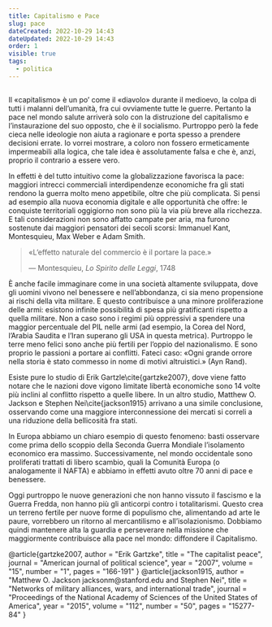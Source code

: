 ```yaml
---
title: Capitalismo e Pace
slug: pace
dateCreated: 2022-10-29 14:43
dateUpdated: 2022-10-29 14:43
order: 1
visible: true
tags:
  - politica
---
```


##

<span class="newthought">Il «capitalismo»</span> è un po’ come il «diavolo» durante il medioevo, la colpa di tutti i malanni dell’umanità, fra cui ovviamente tutte le guerre. Pertanto la pace nel mondo salute arriverà solo con la distruzione del capitalismo e l’instaurazione del suo opposto, che è il socialismo.
Purtroppo però la fede cieca nelle ideologie non aiuta a ragionare e porta spesso a prendere decisioni errate. Io vorrei mostrare, a coloro non fossero ermeticamente impermeabili alla logica, che tale idea è assolutamente falsa e che è, anzi, proprio il contrario a essere vero.

In effetti è del tutto intuitivo come la globalizzazione favorisca la pace: maggiori intrecci commerciali interdipendenze economiche fra gli stati rendono la guerra molto meno appetibile, oltre che più complicata. Si pensi ad esempio alla nuova economia digitale e alle opportunità che offre: le conquiste territoriali oggigiorno non sono più la via più breve alla ricchezza.
E tali considerazioni non sono affatto campate per aria, ma furono sostenute dai maggiori pensatori dei secoli scorsi: Immanuel Kant, Montesquieu, Max Weber e Adam Smith.

<div class='epigraph'>

> «L’effetto naturale del commercio è il portare la pace.» <footer> — Montesquieu, _Lo Spirito delle Leggi_, 1748</footer>

</div>

È anche facile immaginare come in una società altamente sviluppata, dove gli uomini vivono nel benessere e nell’abbondanza, ci sia meno propensione ai rischi della vita militare. E questo contribuisce a una minore proliferazione delle armi: esistono infinite possibilità di spesa più gratificanti rispetto a quella militare. Non a caso sono i regimi più oppressivi a spendere una maggior percentuale del PIL nelle armi (ad esempio, la Corea del Nord, l’Arabia Saudita e l’Iran superano gli USA in questa metrica). Purtroppo le terre meno felici sono anche più fertili per l’oppio del nazionalismo. E sono proprio le passioni a portare ai conflitti. Fateci caso: «Ogni grande orrore nella storia è stato commesso in nome di motivi altruistici.» (Ayn Rand).

Esiste pure lo studio di Erik Gartzle\cite{gartzke2007}, dove viene fatto notare che le nazioni dove vigono limitate libertà economiche sono 14 volte più inclini al conflitto rispetto a quelle libere.
In un altro studio, Matthew O. Jackson e Stephen Nei\cite{jackson1915} arrivano a una simile conclusione, osservando come una maggiore interconnessione dei mercati si correli a una riduzione della bellicosità fra stati.

In Europa abbiamo un chiaro esempio di questo fenomeno: basti osservare come prima dello scoppio della Seconda Guerra Mondiale l’isolamento economico era massimo. Successivamente, nel mondo occidentale sono proliferati trattati di libero scambio, quali la Comunità Europa (o analogamente il NAFTA) e abbiamo in effetti avuto oltre 70 anni di pace e benessere.

Oggi purtroppo le nuove generazioni che non hanno vissuto il fascismo e la Guerra Fredda, non hanno più gli anticorpi contro i totalitarismi. Questo crea un terreno fertile per nuove forme di populismo che, alimentando ad arte le paure, vorrebbero un ritorno al mercantilismo e all’isolazionismo.
Dobbiamo quindi mantenere alta la guardia e perseverare nella missione che maggiormente contribuisce alla pace nel mondo: diffondere il Capitalismo.

<bibliography>
@article{gartzke2007,
  author  = "Erik Gartzke",
  title   = "The capitalist peace",
  journal = "American journal of political science",
  year    = "2007",
  volume  = "15",
  number  = "1",
  pages   = "166-191"
}
@article{jackson1915,
  author  = "Matthew O. Jackson jacksonm@stanford.edu and Stephen Nei",
  title   = "Networks of military alliances, wars, and international trade",
  journal = "Proceedings of the National Academy of Sciences of the United States of America",
  year    = "2015",
  volume  = "112",
  number  = "50",
  pages   = "15277-84"
}
</bibliography>
